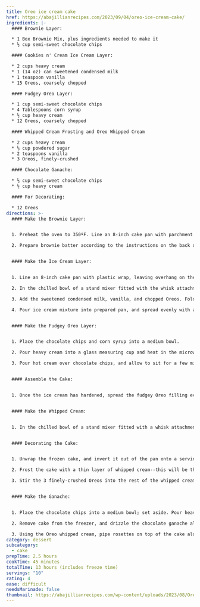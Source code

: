```yaml
---
title: Oreo ice cream cake
href: https://abajillianrecipes.com/2023/09/04/oreo-ice-cream-cake/
ingredients: |-
  #### Brownie Layer:

  * 1 Box Brownie Mix, plus ingredients needed to make it
  * ½ cup semi-sweet chocolate chips

  #### Cookies n' Cream Ice Cream Layer:

  * 2 cups heavy cream
  * 1 (14 oz) can sweetened condensed milk
  * 1 teaspoon vanilla
  * 15 Oreos, coarsely chopped

  #### Fudgey Oreo Layer:

  * 1 cup semi-sweet chocolate chips
  * 4 Tablespoons corn syrup
  * ½ cup heavy cream
  * 12 Oreos, coarsely chopped

  #### Whipped Cream Frosting and Oreo Whipped Cream

  * 2 cups heavy cream
  * ⅓ cup powdered sugar
  * 2 teaspoons vanilla
  * 3 Oreos, finely-crushed

  #### Chocolate Ganache:

  * ⅔ cup semi-sweet chocolate chips
  * ½ cup heavy cream

  #### For Decorating:

  * 12 Oreos
directions: >-
  #### Make the Brownie Layer:


  1. Preheat the oven to 350ºF. Line an 8-inch cake pan with parchment paper; spray with nonstick cooking spray.

  2. Prepare brownie batter according to the instructions on the back of the box. Stir in the chocolate chips. Pour batter into prepared pan, and bake for 37-45 minutes, or until a toothpick inserted in the center comes out with few crumbs attached. Allow to cool completely.


  #### Make the Ice Cream Layer:


  1. Line an 8-inch cake pan with plastic wrap, leaving overhang on the sides.

  2. In the chilled bowl of a stand mixer fitted with the whisk attachment, whip the heavy cream until stiff peaks form.

  3. Add the sweetened condensed milk, vanilla, and chopped Oreos. Fold everything together until just combined.

  4. Pour ice cream mixture into prepared pan, and spread evenly with a spatula. Get rid of any air bubbles by lifting the pan 1-2 inches above the counter and dropping it. This will also create a more even layer. Chill in the freezer for at least 4 hours, or until completely hardened.


  #### Make the Fudgey Oreo Layer:


  1. Place the chocolate chips and corn syrup into a medium bowl.

  2. Pour heavy cream into a glass measuring cup and heat in the microwave until it begins to simmer. Check it every 15-30 seconds so that it doesn't bubble over.

  3. Pour hot cream over chocolate chips, and allow to sit for a few minutes. Stir until completely smooth. Stir in the chopped Oreos. Allow to cool to room temperature.


  #### Assemble the Cake:


  1. Once the ice cream has hardened, spread the fudgey Oreo filling evenly on top. Place the brownie on top, then pull up the sides of the plastic wrap to wrap the whole cake. Return to the freezer for at least 6 hours.


  #### Make the Whipped Cream:


  1. In the chilled bowl of a stand mixer fitted with a whisk attachment, beat the heavy cream until soft peaks form. Add the powdered sugar and vanilla, and continue beating until stiff peaks form.


  #### Decorating the Cake:


  1. Unwrap the frozen cake, and invert it out of the pan onto a serving plate. Remove the plastic wrap from the top of the ice cream.

  2. Frost the cake with a thin layer of whipped cream--this will be the crumb coat. Be sure to work quickly so that the ice cream doesn’t melt. Place cake back into freezer for about 30 minutes to firm up. Remove cake from the freezer and frost with a second and final layer of whipped cream. Return cake to freezer.

  3. Stir the 3 finely-crushed Oreos into the rest of the whipped cream, and transfer to a piping bag fitted with a star tip. I used Wilton's 1M tip.


  #### Make the Ganache:


  1. Place the chocolate chips into a medium bowl; set aside. Pour heavy cream into a glass measuring cup, and heat in the microwave until it just begins to boil. Pour hot cream over the chocolate chips, cover with plastic wrap, and allow it to sit for 4-5 minutes. Remove plastic wrap, and stir until smooth. Allow to cool to room temperature.

  2. Remove cake from the freezer, and drizzle the chocolate ganache along the top edges of the cake, allowing the ganache to dribble down the sides. Spread the rest of the ganache evenly on top of the cake. Return cake to freezer for 5 minutes to set ganache.

  3. Using the Oreo whipped cream, pipe rosettes on top of the cake along the border. Insert Oreo cookies between the rosettes. Serve immediately or store in the freezer.
category: dessert
subcategory:
  - cake
prepTime: 2.5 hours
cookTime: 45 minutes
totalTime: 13 hours (includes freeze time)
servings: "10"
rating: 4
ease: difficult
needsMarinade: false
thumbnail: https://abajillianrecipes.com/wp-content/uploads/2023/08/Oreo-Ice-Cream-Cake-A-baJillian-Recipes-7-300x300.jpg
---
```

